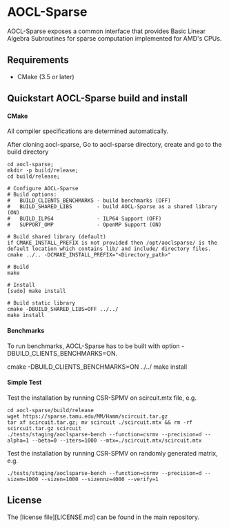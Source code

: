 # AOCL-Sparse
AOCL-Sparse exposes a common interface that provides Basic Linear Algebra Subroutines for sparse computation implemented for AMD's CPUs.

## Requirements
* CMake (3.5 or later)

## Quickstart AOCL-Sparse build and install

#### CMake
All compiler specifications are determined automatically.

After cloning aocl-sparse, Go to aocl-sparse directory, create and go to the build directory
```
cd aocl-sparse;
mkdir -p build/release;
cd build/release;

# Configure AOCL-Sparse
# Build options:
#   BUILD_CLIENTS_BENCHMARKS - build benchmarks (OFF)
#   BUILD_SHARED_LIBS        - build AOCL-Sparse as a shared library (ON)
#   BUILD_ILP64              - ILP64 Support (OFF)
#   SUPPORT_OMP              - OpenMP Support (ON)

# Build shared library (default)
if CMAKE_INSTALL_PREFIX is not provided then /opt/aoclsparse/ is the default location which contains lib/ and include/ directory files.
cmake ../.. -DCMAKE_INSTALL_PREFIX="<Directory_path>"

# Build
make

# Install
[sudo] make install

# Build static library
cmake -DBUILD_SHARED_LIBS=OFF ../../
make install
```

#### Benchmarks
To run benchmarks, AOCL-Sparse has to be built with option -DBUILD_CLIENTS_BENCHMARKS=ON.

cmake -DBUILD_CLIENTS_BENCHMARKS=ON ../../
make install

#### Simple Test
Test the installation by running CSR-SPMV on scircuit.mtx file, e.g.
```
cd aocl-sparse/build/release
wget https://sparse.tamu.edu/MM/Hamm/scircuit.tar.gz
tar xf scircuit.tar.gz; mv scircuit ./scircuit.mtx && rm -rf scircuit.tar.gz scircuit
./tests/staging/aoclsparse-bench --function=csrmv --precision=d --alpha=1 --beta=0 --iters=1000 --mtx=./scircuit.mtx/scircuit.mtx
```

Test the installation by running CSR-SPMV on randomly generated matrix, e.g.
```
./tests/staging/aoclsparse-bench --function=csrmv --precision=d --sizem=1000 --sizen=1000 --sizennz=4000 --verify=1
```

## License
The [license file][LICENSE.md] can be found in the main repository.
